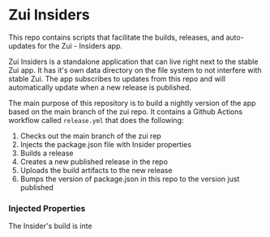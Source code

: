 # Zui Insiders

This repo contains scripts that facilitate the builds, releases, and auto-updates for the Zui - Insiders app.

Zui Insiders is a standalone application that can live right next to the stable Zui app. It has it's own data directory on the file system to not interfere with stable Zui. The app subscribes to updates from this repo and will automatically update when a new release is published.

The main purpose of this repository is to build a nightly version of the app based on the main branch of the zui repo. It contains a Github Actions workflow called `release.yml` that does the following:

1. Checks out the main branch of the zui rep
2. Injects the package.json file with Insider properties
3. Builds a release
4. Creates a new published release in the repo
5. Uploads the build artifacts to the new release
6. Bumps the version of package.json in this repo to the version just published

### Injected Properties

The Insider's build is inte
